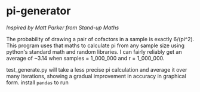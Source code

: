 # pi-generator

*Inspired by Matt Parker from Stand-up Maths*

The probability of drawing a pair of cofactors in a sample is exactly 6/(pi^2). This program uses that maths to calculate pi from any sample size using python's standard math and random libraries. I can fairly reliably get an average of ~3.14 when samples = 1_000_000 and r = 1_000_000.

test_generate.py will take a less precise pi calculation and average it over many iterations, showing a gradual improvement in accuracy in graphical form. install `pandas` to run
